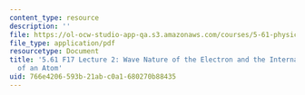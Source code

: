 ```yaml
---
content_type: resource
description: ''
file: https://ol-ocw-studio-app-qa.s3.amazonaws.com/courses/5-61-physical-chemistry-fall-2017/766e4206593b21abc0a1680270b88435_MIT5_61F17_lec2.pdf
file_type: application/pdf
resourcetype: Document
title: '5.61 F17 Lecture 2: Wave Nature of the Electron and the Internal Structure
  of an Atom'
uid: 766e4206-593b-21ab-c0a1-680270b88435
---
```

